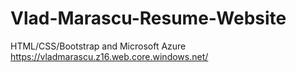 # Vlad-Marascu-Resume-Website
HTML/CSS/Bootstrap and Microsoft Azure
https://vladmarascu.z16.web.core.windows.net/
